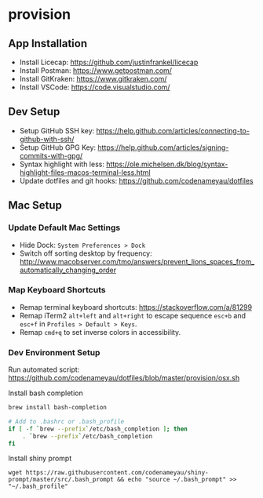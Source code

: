 # provision

## App Installation
- Install Licecap: https://github.com/justinfrankel/licecap
- Install Postman: https://www.getpostman.com/
- Install GitKraken: https://www.gitkraken.com/
- Install VSCode: https://code.visualstudio.com/

## Dev Setup
- Setup GitHub SSH key: https://help.github.com/articles/connecting-to-github-with-ssh/
- Setup GitHub GPG Key: https://help.github.com/articles/signing-commits-with-gpg/
- Syntax highlight with less: https://ole.michelsen.dk/blog/syntax-highlight-files-macos-terminal-less.html
- Update dotfiles and git hooks: https://github.com/codenameyau/dotfiles

## Mac Setup

### Update Default Mac Settings
- Hide Dock: `System Preferences > Dock`
- Switch off sorting desktop by frequency: http://www.macobserver.com/tmo/answers/prevent_lions_spaces_from_automatically_changing_order

### Map Keyboard Shortcuts
- Remap terminal keyboard shortcuts: https://stackoverflow.com/a/81299
- Remap iTerm2 `alt+left` and `alt+right` to escape sequence `esc+b` and `esc+f` in `Profiles > Default > Keys`.
- Remap `cmd+q` to set inverse colors in accessibility.

### Dev Environment Setup
Run automated script: https://github.com/codenameyau/dotfiles/blob/master/provision/osx.sh

Install bash completion
```bash
brew install bash-completion

# Add to .bashrc or .bash_profile
if [ -f `brew --prefix`/etc/bash_completion ]; then
    . `brew --prefix`/etc/bash_completion
fi
```

Install shiny prompt
```
wget https://raw.githubusercontent.com/codenameyau/shiny-prompt/master/src/.bash_prompt && echo "source ~/.bash_prompt" >> "~/.bash_profile"
```
